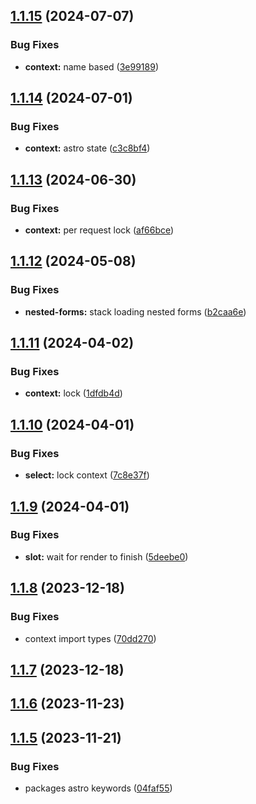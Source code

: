 ## [1.1.15](https://github.com/withastro-utils/utils/compare/@astro-utils/context@1.1.14...@astro-utils/context@1.1.15) (2024-07-07)


### Bug Fixes

* **context:** name based ([3e99189](https://github.com/withastro-utils/utils/commit/3e991896f61ca6128d6b284f0ac87b5eeefadb13))

## [1.1.14](https://github.com/withastro-utils/utils/compare/@astro-utils/context@1.1.13...@astro-utils/context@1.1.14) (2024-07-01)


### Bug Fixes

* **context:** astro state ([c3c8bf4](https://github.com/withastro-utils/utils/commit/c3c8bf4c99aff7dd2a3eeabef77fca6349f794a8))

## [1.1.13](https://github.com/withastro-utils/utils/compare/@astro-utils/context@1.1.12...@astro-utils/context@1.1.13) (2024-06-30)


### Bug Fixes

* **context:** per request lock ([af66bce](https://github.com/withastro-utils/utils/commit/af66bce16c6411e787ad9a40e98c6b6499fcba63))

## [1.1.12](https://github.com/withastro-utils/utils/compare/@astro-utils/context@1.1.11...@astro-utils/context@1.1.12) (2024-05-08)


### Bug Fixes

* **nested-forms:** stack loading nested forms ([b2caa6e](https://github.com/withastro-utils/utils/commit/b2caa6e06a2b3e17207572e4e1829d3757883a95))

## [1.1.11](https://github.com/withastro-utils/utils/compare/@astro-utils/context@1.1.10...@astro-utils/context@1.1.11) (2024-04-02)


### Bug Fixes

* **context:** lock ([1dfdb4d](https://github.com/withastro-utils/utils/commit/1dfdb4d003af3582de117c9acad32d35d7cac831))

## [1.1.10](https://github.com/withastro-utils/utils/compare/@astro-utils/context@1.1.9...@astro-utils/context@1.1.10) (2024-04-01)


### Bug Fixes

* **select:** lock context ([7c8e37f](https://github.com/withastro-utils/utils/commit/7c8e37f377840e9324585f21a8db9760fb9b6015))

## [1.1.9](https://github.com/withastro-utils/utils/compare/@astro-utils/context@1.1.8...@astro-utils/context@1.1.9) (2024-04-01)


### Bug Fixes

* **slot:** wait for render to finish ([5deebe0](https://github.com/withastro-utils/utils/commit/5deebe07daf04c08acdb34d0ebd487e9bbb2e623))

## [1.1.8](https://github.com/withastro-utils/utils/compare/@astro-utils/context@1.1.7...@astro-utils/context@1.1.8) (2023-12-18)


### Bug Fixes

* context import types ([70dd270](https://github.com/withastro-utils/utils/commit/70dd27012c9729179e6e602c0307a0bf7bc44d80))

## [1.1.7](https://github.com/withastro-utils/utils/compare/@astro-utils/context@1.1.6...@astro-utils/context@1.1.7) (2023-12-18)

## [1.1.6](https://github.com/withastro-utils/utils/compare/@astro-utils/context@1.1.5...@astro-utils/context@1.1.6) (2023-11-23)

## [1.1.5](https://github.com/withastro-utils/utils/compare/@astro-utils/context@1.1.4...@astro-utils/context@1.1.5) (2023-11-21)


### Bug Fixes

* packages astro keywords ([04faf55](https://github.com/withastro-utils/utils/commit/04faf559ea1326936e137c2783894b2792cfa9af))
